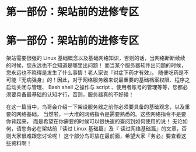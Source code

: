 # 第一部份：架站前的进修专区

# 第一部份：架站前的进修专区

架站需要很强的 Linux 基础概念以及基础网络知识，否则的话，当网络断断续续的时候，您永远也不会知道是哪里出问题！ 而当某个服务器软件出问题的时候，您永远也不晓得是发生了什么事情！老人家说『对症下药才有效』， 随便吃药是不可能『无病强身』的！因此，对于网络服务器来说最重要的基础档案权限、程序之启动关闭与管理、 Bash shell 之操作与 script 、使用者账号的管理等等，您都必须要具备最基础的认知才行，否则，服务器真的不好碰！

在这一篇当中，鸟哥会介绍一下架设服务器之前你必须要具备的基础观念，以及重要的网络基础， 当然啦，一大堆的网络指令是需要熟悉的。这些网络指令不是要你背起来， 而是希望在你需要的时候可以很快速的查阅到如何使用的说！ 无论如何，请您务必在架站前『读过 Linux 基础篇』及『 读过网络基础篇』的文章，否则大家很难跟您讨论呢！ 这个部分鸟哥放在最前面，希望大家『务必』要查看这些资料啊！